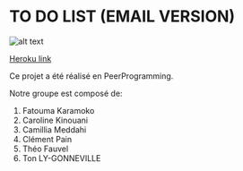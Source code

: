 # TO DO LIST (EMAIL VERSION)

![alt text](https://www.pressmyweb.com/wp-content/uploads/2013/10/Email-perf_blog1.jpg "Logo")

[Heroku link](https://www.google.com)

Ce projet a été réalisé en PeerProgramming.

Notre groupe est composé de:
1. Fatouma Karamoko
2. Caroline Kinouani
3. Camillia Meddahi
4. Clément Pain
5. Théo Fauvel
6. Ton LY-GONNEVILLE
